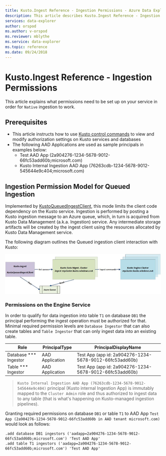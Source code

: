 ```yaml
---
title: Kusto.Ingest Reference - Ingestion Permissions - Azure Data Explorer | Microsoft Docs
description: This article describes Kusto.Ingest Reference - Ingestion Permissions in Azure Data Explorer.
services: data-explorer
author: orspod
ms.author: v-orspod
ms.reviewer: mblythe
ms.service: data-explorer
ms.topic: reference
ms.date: 09/24/2018
---
```

# Kusto.Ingest Reference - Ingestion Permissions
This article explains what permissions need to be set up on your service in order for `Native` ingestion to work.



## Prerequisites
* This article instructs how to use [Kusto control commands](../../management/security-roles.md) to view and modify authorization settings on Kusto services and databases
* The following AAD Applications are used as sample principals in examples below:
    * Test AAD App (2a904276-1234-5678-9012-66fc53add60b;microsoft.com)
    * Kusto Internal Ingestion AAD App (76263cdb-1234-5678-9012-545644e9c404;microsoft.com)

## Ingestion Permission Model for Queued Ingestion
Implemented by [KustoQueuedIngestClient](kusto-ingest-client-reference.md#class-kustoqueuedingestclient), this mode limits the client code dependency on the Kusto service. Ingestion is performed by posting a Kusto ingestion message to an Azure queue, which, in turn is acquired from Kusto Data Management (a.k.a. Ingestion) service. Any intermediate storage artifacts will be created by the ingest client using the resources allocated by Kusto Data Management service.<BR>

The following diagram outlines the Queued ingestion client interaction with Kusto:<BR>

![alt text](../images/queued-ingest.jpg "queued-ingest")

### Permissions on the Engine Service
In order to qualify for data ingestion into table `T1` on database `DB1` the principal performing the ingest operation must be authorized for that.
Minimal required permission levels are `Database Ingestor` that can also create tables and `Table Ingestor` that can only ingest data into an existing table.


|Role |PrincipalType	|PrincipalDisplayName
|--------|------------|------------
|Database *** Ingestor |AAD Application |Test App (app id: 2a904276-1234-5678-9012-66fc53add60b)
|Table *** Ingestor |AAD Application |Test App (app id: 2a904276-1234-5678-9012-66fc53add60b)

>`Kusto Internal Ingestion AAD App (76263cdb-1234-5678-9012-545644e9c404)` principal (Kusto internal Ingestion App) is immutably mapped to the `Cluster Admin` role and thus authorized to ingest data to any table (that is what's happening on Kusto-managed ingestion pipelines).

Granting required permissions on database `DB1` or table `T1` to AAD App `Test App (2a904276-1234-5678-9012-66fc53add60b in AAD tenant microsoft.com)` would look as follows:
```kusto
.add database DB1 ingestors ('aadapp=2a904276-1234-5678-9012-66fc53add60b;microsoft.com') 'Test AAD App'
.add table T1 ingestors ('aadapp=2a904276-1234-5678-9012-66fc53add60b;microsoft.com') 'Test AAD App'
```

